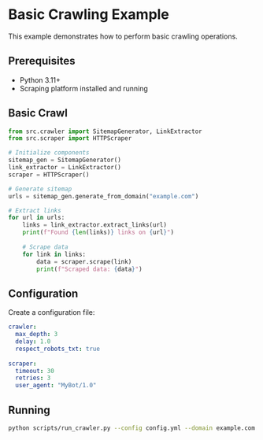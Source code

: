 # Basic Crawling Example

This example demonstrates how to perform basic crawling operations.

## Prerequisites

- Python 3.11+
- Scraping platform installed and running

## Basic Crawl

```python
from src.crawler import SitemapGenerator, LinkExtractor
from src.scraper import HTTPScraper

# Initialize components
sitemap_gen = SitemapGenerator()
link_extractor = LinkExtractor()
scraper = HTTPScraper()

# Generate sitemap
urls = sitemap_gen.generate_from_domain("example.com")

# Extract links
for url in urls:
    links = link_extractor.extract_links(url)
    print(f"Found {len(links)} links on {url}")
    
    # Scrape data
    for link in links:
        data = scraper.scrape(link)
        print(f"Scraped data: {data}")
```

## Configuration

Create a configuration file:

```yaml
crawler:
  max_depth: 3
  delay: 1.0
  respect_robots_txt: true
  
scraper:
  timeout: 30
  retries: 3
  user_agent: "MyBot/1.0"
```

## Running

```bash
python scripts/run_crawler.py --config config.yml --domain example.com
```
